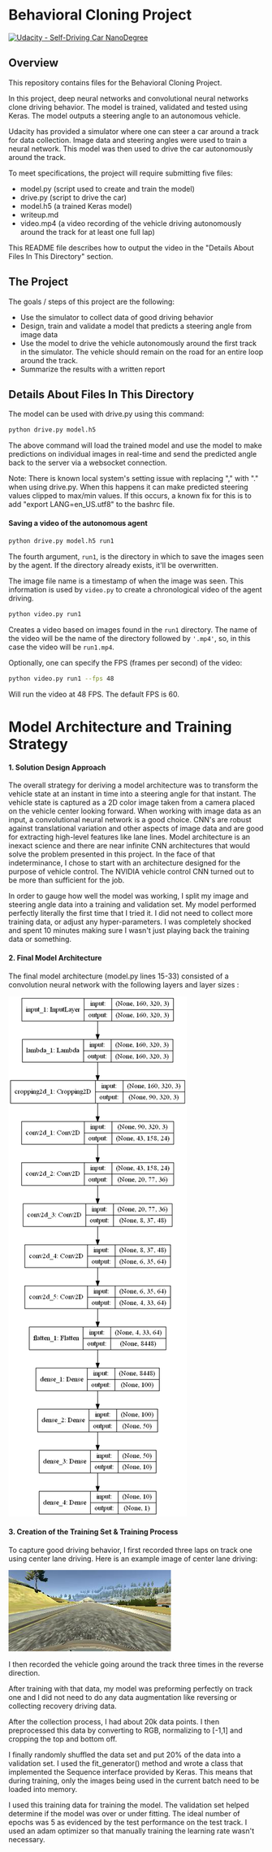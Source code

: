 # Behavioral Cloning Project

[![Udacity - Self-Driving Car NanoDegree](https://s3.amazonaws.com/udacity-sdc/github/shield-carnd.svg)](http://www.udacity.com/drive)

Overview
---
This repository contains files for the Behavioral Cloning Project.

In this project, deep neural networks and convolutional neural networks clone driving behavior. The model is trained, validated and tested using Keras. The model outputs a steering angle to an autonomous vehicle.

Udacity has provided a simulator where one can steer a car around a track for data collection. Image data and steering angles were used to train a neural network. This model was then used to drive the car autonomously around the track.

To meet specifications, the project will require submitting five files: 
* model.py (script used to create and train the model)
* drive.py (script to drive the car)
* model.h5 (a trained Keras model)
* writeup.md
* video.mp4 (a video recording of the vehicle driving autonomously around the track for at least one full lap)

This README file describes how to output the video in the "Details About Files In This Directory" section.

The Project
---
The goals / steps of this project are the following:
* Use the simulator to collect data of good driving behavior 
* Design, train and validate a model that predicts a steering angle from image data
* Use the model to drive the vehicle autonomously around the first track in the simulator. The vehicle should remain on the road for an entire loop around the track.
* Summarize the results with a written report

## Details About Files In This Directory


The model can be used with drive.py using this command:

```sh
python drive.py model.h5
```

The above command will load the trained model and use the model to make predictions on individual images in real-time and send the predicted angle back to the server via a websocket connection.

Note: There is known local system's setting issue with replacing "," with "." when using drive.py. When this happens it can make predicted steering values clipped to max/min values. If this occurs, a known fix for this is to add "export LANG=en_US.utf8" to the bashrc file.

#### Saving a video of the autonomous agent

```sh
python drive.py model.h5 run1
```

The fourth argument, `run1`, is the directory in which to save the images seen by the agent. If the directory already exists, it'll be overwritten.


The image file name is a timestamp of when the image was seen. This information is used by `video.py` to create a chronological video of the agent driving.

```sh
python video.py run1
```

Creates a video based on images found in the `run1` directory. The name of the video will be the name of the directory followed by `'.mp4'`, so, in this case the video will be `run1.mp4`.

Optionally, one can specify the FPS (frames per second) of the video:

```sh
python video.py run1 --fps 48
```

Will run the video at 48 FPS. The default FPS is 60.

# Model Architecture and Training Strategy

#### 1. Solution Design Approach

The overall strategy for deriving a model architecture was to transform the vehicle state at an instant in time into a steering angle for that instant. The vehicle state is captured as a 2D color image taken from a camera placed on the vehicle center looking forward. When working with image data as an input, a convolutional neural network is a good choice. CNN's are robust against translational variation and other aspects of image data and are good for extracting high-level features like lane lines. Model architecture is an inexact science and there are near infinite CNN architectures that would solve the problem presented in this project. In the face of that indeterminance, I chose to start with an architecture designed for the purpose of vehicle control. The NVIDIA vehicle control CNN turned out to be more than sufficient for the job.

In order to gauge how well the model was working, I split my image and steering angle data into a training and validation set. My model performed perfectly literally the first time that I tried it. I did not need to collect more training data, or adjust any hyper-parameters. I was completely shocked and spent 10 minutes making sure I wasn't just playing back the training data or something.

#### 2. Final Model Architecture

The final model architecture (model.py lines 15-33) consisted of a convolution neural network with the following layers and layer sizes :

![](model.png)

#### 3. Creation of the Training Set & Training Process

To capture good driving behavior, I first recorded three laps on track one using center lane driving. Here is an example image of center lane driving:

![](examples\input_example.jpg)

I then recorded the vehicle going around the track three times in the reverse direction.

After training with that data, my model was preforming perfectly on track one and I did not need to do any data augmentation like reversing or collecting recovery driving data.

After the collection process, I had about 20k data points. I then preprocessed this data by converting to RGB, normalizing to [-1,1] and cropping the top and bottom off.


I finally randomly shuffled the data set and put 20% of the data into a validation set. I used the fit_generator() method and wrote a class that implemented the Sequence interface provided by Keras. This means that during training, only the images being used in the current batch need to be loaded into memory.

I used this training data for training the model. The validation set helped determine if the model was over or under fitting. The ideal number of epochs was 5 as evidenced by the test performance on the test track. I used an adam optimizer so that manually training the learning rate wasn't necessary.